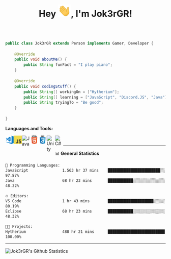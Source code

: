 <h1 align="center">Hey <img src="https://raw.githubusercontent.com/ABSphreak/ABSphreak/master/gifs/Hi.gif" width="40px" />, I'm Jok3rGR</a>!</h1><!-- 👋 -->

<br />
<!--## I'm a YouTuber, Gamer, and Developer!-->
<br />

```java
public class Jok3rGR extends Person implements Gamer, Developer {
    
    @Override
    public void aboutMe() {
        public String funFact = "I play piano";
    }
    
    @Override
    public void codingStuff() {
        public String[] workingOn = ["Hytherium"];
        public String[] learning = ["JavaScript", "Discord.JS", "Java"];
        public String tryingTo = "Be good";
    }
    
}
```
<!---   🔭 I’m currently working on Cobalt Minecraft Client
-   🌱 I’m currently learning Java, Unity, and more!
-   🤔 I’m trying to make good GUIs in Minecraft Coder Pack
-   ⚡ Fun fact: I like to play guitar!-->

**Languages and Tools:**

<img align="left" alt="Visual Studio Code" width="26px" src="https://raw.githubusercontent.com/github/explore/80688e429a7d4ef2fca1e82350fe8e3517d3494d/topics/visual-studio-code/visual-studio-code.png" />
<img align="left" alt="JavaScript" width="26px" src="https://raw.githubusercontent.com/github/explore/80688e429a7d4ef2fca1e82350fe8e3517d3494d/topics/javascript/javascript.png" />
<img align="left" alt="Java" width="26px" src="https://seeklogo.com/images/J/java-logo-7F8B35BAB3-seeklogo.com.png" />
<img align="left" alt="HTML5" width="26px" src="https://raw.githubusercontent.com/github/explore/80688e429a7d4ef2fca1e82350fe8e3517d3494d/topics/html/html.png" />
<img align="left" alt="CSS3" width="26px" src="https://raw.githubusercontent.com/github/explore/80688e429a7d4ef2fca1e82350fe8e3517d3494d/topics/css/css.png" />
<img align="left" alt="Unity" width="26px" src="https://gallery.leapmotion.com/wp-content/uploads/2016/12/unity-logo.png" />
<img align="left" alt="C#" width="26px" src="https://skillvalue.com/jobs/wp-content/uploads/sites/7/2019/01/csharp_logo.png" />

<br />

<!--📕 **Latest Blog Posts**-->

<!-- BLOG-POST-LIST:START -->
<!-- BLOG-POST-LIST:END -->

<!--➡️ [more posts...][website]-->

---

<!--START_SECTION:waka-->
📊 **General Statistics** 

```text
💬 Programming Languages:
JavaScript               1.563 hr 37 mins    ███████████████████████░░   97.87%
Java                     68 hr 23 mins       ███████████░░░░░░░░░░░░░░   48.32%

🔥 Editors: 
VS Code                  1 hr 43 mins        ████████████████████░░░░░   80.19% 
Eclipse                  68 hr 23 mins       ███████████░░░░░░░░░░░░░░   48.32%

🐱‍💻 Projects: 
Hytherium                488 hr 21 mins      █████████████████████████   100.00% 
```


<!--END_SECTION:waka-->

---

  <img align="left" alt="Jok3rGR's Github Statistics" src="https://github-readme-stats.vercel.app/api?username=jok3rgre&show_icons=true&hide_border=true&theme=radical" />

